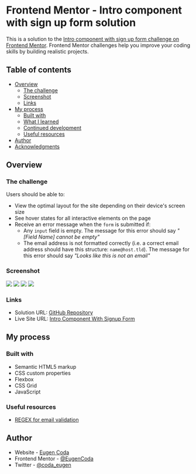 # Frontend Mentor - Intro component with sign up form solution

This is a solution to the [Intro component with sign up form challenge on Frontend Mentor](https://www.frontendmentor.io/challenges/intro-component-with-signup-form-5cf91bd49edda32581d28fd1). Frontend Mentor challenges help you improve your coding skills by building realistic projects.

## Table of contents

- [Overview](#overview)
  - [The challenge](#the-challenge)
  - [Screenshot](#screenshot)
  - [Links](#links)
- [My process](#my-process)
  - [Built with](#built-with)
  - [What I learned](#what-i-learned)
  - [Continued development](#continued-development)
  - [Useful resources](#useful-resources)
- [Author](#author)
- [Acknowledgments](#acknowledgments)

## Overview

### The challenge

Users should be able to:

- View the optimal layout for the site depending on their device's screen size
- See hover states for all interactive elements on the page
- Receive an error message when the `form` is submitted if:
  - Any `input` field is empty. The message for this error should say _"[Field Name] cannot be empty"_
  - The email address is not formatted correctly (i.e. a correct email address should have this structure: `name@host.tld`). The message for this error should say _"Looks like this is not an email"_

### Screenshot

![](./images/screenshot_desktop_1.png)
![](./images/screenshot_desktop_2.png)
![](./images/screenshot_mobile_1.png)
![](./images/screenshot_mobile_2.png)

### Links

- Solution URL: [GitHub Repository](https://github.com/EugenCoda/frontend-mentor-intro-component-with-signup)
- Live Site URL: [Intro Component With Signup Form](https://intro-component-signup-form-frontend-challenge.netlify.app/)

## My process

### Built with

- Semantic HTML5 markup
- CSS custom properties
- Flexbox
- CSS Grid
- JavaScript

### Useful resources

- [REGEX for email validation](https://www.w3resource.com/javascript/form/email-validation.php)

## Author

- Website - [Eugen Coda](https://eugencoda.github.io/)
- Frontend Mentor - [@EugenCoda](https://www.frontendmentor.io/profile/EugenCoda)
- Twitter - [@coda_eugen](https://www.twitter.com/coda_eugen)
